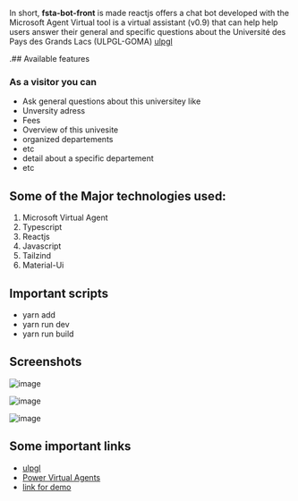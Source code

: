In short, **fsta-bot-front**  is 
made reactjs offers a chat bot developed
with the Microsoft Agent Virtual tool
is a virtual assistant (v0.9) that can help
help users answer their general and specific questions about
the Université des
Pays des Grands Lacs (ULPGL-GOMA)
[ulpgl](https://ulpgl.net//)

.## Available features 
### As a visitor you can
- Ask  general questions about this universitey like 
- Unversity adress
- Fees
- Overview  of this univesite
- organized departements
- etc
- detail about a specific departement 
- etc


## Some of the Major technologies used:
1. Microsoft Virtual Agent
1. Typescript
2. Reactjs
3. Javascript
4. Tailzind
5. Material-Ui

## Important scripts 
 - yarn add  
 - yarn run dev 
 - yarn run build

## Screenshots
![image](https://github.com/MUHESI/fsta-bot-front/assets/55533063/8a544ed8-7359-4920-adbb-3a46de330be0)

![image](https://github.com/MUHESI/fsta-bot-front/assets/55533063/90d765c4-6a9c-4e49-8ca4-69623485bd69)

![image](https://github.com/MUHESI/fsta-bot-front/assets/55533063/8f9ecb69-3df6-48ce-9254-e3b1c7d2ccb9)

## Some important links

- [ulpgl](https://ulpgl.net/)
- [Power Virtual Agents](https://powervirtualagents.microsoft.com/en-za/)
- [link for demo](https://fsta-bot.azurewebsites.net/)

